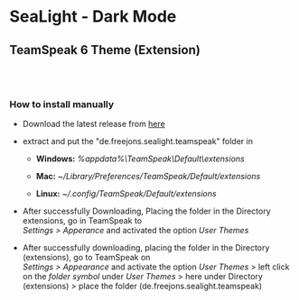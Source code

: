 # SeaLight - Dark Mode
## **TeamSpeak 6 Theme (Extension)**


<br> <br>  
<h3>How to install manually</h3>

- Download the latest release from <a href="https://github.com/Freejons63/SeaLight/archive/refs/heads/main.zip">here </a> 
- extract and put the "de.freejons.sealight.teamspeak" folder in

  - <b>Windows:</b> <i> %appdata%\TeamSpeak\Default\extensions </i>

  - <b>Mac:</b> <i> ~/Library/Preferences/TeamSpeak/Default/extensions </i>

  - <b>Linux:</b> <i> ~/.config/TeamSpeak/Default/extensions </i>


- After successfully Downloading, Placing the folder in the Directory extensions, go in TeamSpeak to <br> <i>Settings > Apperance</i>  and activated the option <i>User Themes</i>

- After successfully downloading, placing the folder in the Directory (extensions), go to TeamSpeak on <br> 
<i>Settings > Appearance</i> and activate the option <i>User Themes</i> > left click on the <i>folder symbol</i> under <i>User Themes</i>  > here under Directory (extensions) > place the folder (de.freejons.sealight.teamspeak)
